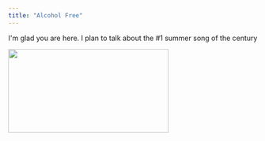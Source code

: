 ```yaml
---
title: "Alcohol Free"
---
```


I'm glad you are here. I plan to talk about the #1 summer song of the century

<img src="https://upload.wikimedia.org/wikipedia/commons/thumb/f/fd/Alcohol-Free.svg/1200px-Alcohol-Free.svg.png" width="324" height="170">

